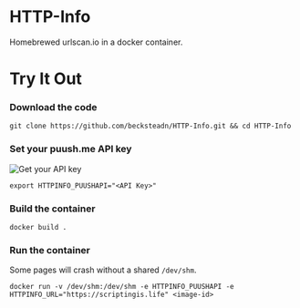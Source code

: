 # HTTP-Info
Homebrewed urlscan.io in a docker container.

# Try It Out

### Download the code
`git clone https://github.com/becksteadn/HTTP-Info.git && cd HTTP-Info`

### Set your puush.me API key

![Get your API key](https://puu.sh/BgkK6/fa2d86e75d.png)


`export HTTPINFO_PUUSHAPI="<API Key>"`

### Build the container
`docker build .`

### Run the container
Some pages will crash without a shared `/dev/shm`. 

`docker run -v /dev/shm:/dev/shm -e HTTPINFO_PUUSHAPI -e HTTPINFO_URL="https://scriptingis.life" <image-id>`
